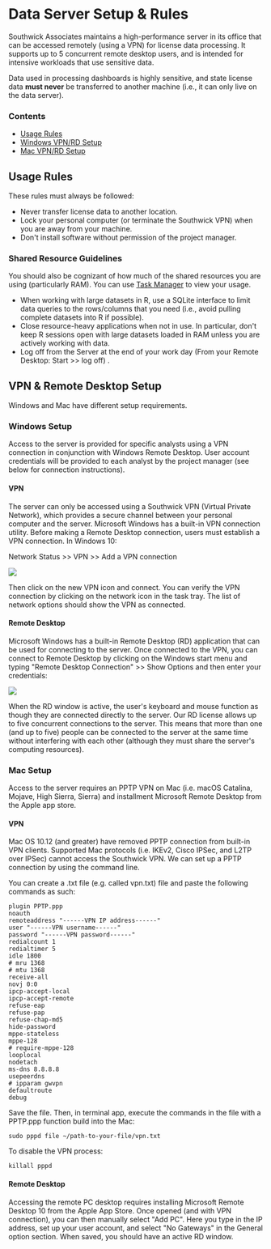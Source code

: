 
# Data Server Setup & Rules

Southwick Associates maintains a high-performance server in its office that can be accessed remotely (using a VPN) for license data processing. It supports up to 5 concurrent remote desktop users, and is intended for intensive workloads that use sensitive data.

Data used in processing dashboards is highly sensitive, and state license data **must never** be transferred to another machine (i.e., it can only live on the data server).

### Contents

- [Usage Rules](#usage-rules)
- [Windows VPN/RD Setup](#windows-setup)
- [Mac VPN/RD Setup](#mac-setup)

## Usage Rules

These rules must always be followed:

- Never transfer license data to another location.
- Lock your personal computer (or terminate the Southwick VPN) when you are away from your machine.
- Don't install software without permission of the project manager.

### Shared Resource Guidelines

You should also be cognizant of how much of the shared resources you are using (particularly RAM). You can use [Task Manager](https://en.wikipedia.org/wiki/Task_Manager_(Windows)) to view your usage.

- When working with large datasets in R, use a SQLite interface to limit data queries to the rows/columns that you need (i.e., avoid pulling complete datasets into R if possible).
- Close resource-heavy applications when not in use. In particular, don't keep R sessions open with large datasets loaded in RAM unless you are actively working with data.
- Log off from the Server at the end of your work day (From your Remote Desktop: Start >> log off) .

## VPN & Remote Desktop Setup

Windows and Mac have different setup requirements.

### Windows Setup

Access to the server is provided for specific analysts using a VPN connection in conjunction with Windows Remote Desktop. User account credentials will be provided to each analyst by the project manager (see below for connection instructions).

#### VPN

The server can only be accessed using a Southwick VPN (Virtual Private Network), which provides a secure channel between your personal computer and the server. Microsoft Windows has a built-in VPN connection utility. Before making a Remote Desktop connection, users must establish a VPN connection. In Windows 10:

Network Status >> VPN >> Add a VPN connection

![](img/vpn-connection.png)

Then click on the new VPN icon and connect. You can verify the VPN connection by clicking on the network icon in the task tray. The list of network options should show the VPN as connected. 

#### Remote Desktop

Microsoft Windows has a built-in Remote Desktop (RD) application that can be used for connecting to the server. Once connected to the VPN, you can connect to Remote Desktop by clicking on the Windows start menu and typing "Remote Desktop Connection" >> Show Options and then enter your credentials:

![](img/remote-desktop.png)

When the RD window is active, the user's keyboard and mouse function as though they are connected directly to the server. Our RD license allows up to five concurrent connections to the server. This means that more than one (and up to five) people can be connected to the server at the same time without interfering with each other (although they must share the server's computing resources).

### Mac Setup

Access to the server requires an PPTP VPN on Mac (i.e. macOS Catalina, Mojave, High Sierra, Sierra) and installment Microsoft Remote Desktop from the Apple app store. 

#### VPN

Mac OS 10.12 (and greater) have removed PPTP connection from built-in VPN clients. Supported Mac protocols (i.e. IKEv2, Cisco IPSec, and L2TP over IPSec) cannot access the Southwick VPN. We can set up a PPTP connection by using the command line. 

You can create a .txt file (e.g. called vpn.txt) file and paste the following commands as such:

``` 
plugin PPTP.ppp
noauth
remoteaddress "------VPN IP address------"
user "------VPN username------"
password "------VPN password------"
redialcount 1
redialtimer 5
idle 1800
# mru 1368
# mtu 1368
receive-all
novj 0:0
ipcp-accept-local
ipcp-accept-remote
refuse-eap
refuse-pap
refuse-chap-md5
hide-password
mppe-stateless
mppe-128
# require-mppe-128
looplocal
nodetach
ms-dns 8.8.8.8
usepeerdns
# ipparam gwvpn
defaultroute
debug
```

Save the file. Then, in terminal app, execute the commands in the file with a PPTP.ppp function build into the Mac:

```
sudo pppd file ~/path-to-your-file/vpn.txt
```

To disable the VPN process:

```
killall pppd
```

#### Remote Desktop

Accessing the remote PC desktop requires installing Microsoft Remote Desktop 10 from the Apple App Store. Once opened (and with VPN connection), you can then manually select "Add PC". Here you type in the IP address, set up your user account, and select "No Gateways" in the General option section. When saved, you should have an active RD window.
